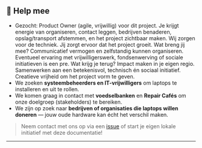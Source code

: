 ## 🤝 Help mee

- Gezocht: Product Owner (agile, vrijwillig) voor dit project. Je krijgt energie van organiseren, contact leggen, bedrijven benaderen, opslag/transport afstemmen, en het project zichtbaar maken. Wij zorgen voor de techniek. Jij zorgt ervoor dat het project groeit. Wat breng jij mee? Communicatief vermogen en zelfstandig kunnen organiseren. Eventueel ervaring met vrijwilligerswerk, fondsenwerving of sociale initiatieven is een pre. Wat krijg je terug? Impact maken in je eigen regio. Samenwerken aan een betekenisvol, technisch én sociaal initiatief. Creatieve vrijheid om het project vorm te geven.
- We zoeken **systeembeheerders en IT-vrijwilligers** om laptops te installeren en uit te rollen.
- We komen graag in contact met **voedselbanken** en **Repair Cafés** om onze doelgroep (stakeholders) te bereiken.
- We zijn op zoek naar **bedrijven of organisaties die laptops willen doneren** — jouw oude hardware kan écht het verschil maken.

> Neem contact met ons op via een [issue](https://github.com/henrydenhengst/debian-desktop/issues) of start je eigen lokale initiatief met deze documentatie!

---